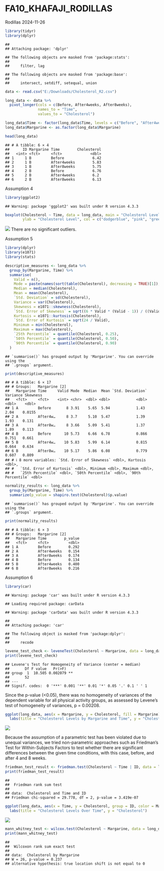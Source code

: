 FA10_KHAFAJI_RODILLAS
================
Rodillas
2024-11-26

``` r
library(tidyr)
library(dplyr)
```

    ## 
    ## Attaching package: 'dplyr'

    ## The following objects are masked from 'package:stats':
    ## 
    ##     filter, lag

    ## The following objects are masked from 'package:base':
    ## 
    ##     intersect, setdiff, setequal, union

``` r
data <- read.csv("E:/Downloads/Cholesterol_R2.csv")

long_data <- data %>%
  pivot_longer(cols = c(Before, After4weeks, After8weeks),
               names_to = "Time",
               values_to = "Cholesterol")

long_data$Time <- factor(long_data$Time, levels = c("Before", "After4weeks", "After8weeks"))
long_data$Margarine <- as.factor(long_data$Margarine)

head(long_data)
```

    ## # A tibble: 6 × 4
    ##      ID Margarine Time        Cholesterol
    ##   <int> <fct>     <fct>             <dbl>
    ## 1     1 B         Before             6.42
    ## 2     1 B         After4weeks        5.83
    ## 3     1 B         After8weeks        5.75
    ## 4     2 B         Before             6.76
    ## 5     2 B         After4weeks        6.2 
    ## 6     2 B         After8weeks        6.13

Assumption 4

``` r
library(ggplot2)
```

    ## Warning: package 'ggplot2' was built under R version 4.3.3

``` r
boxplot(Cholesterol ~ Time, data = long_data, main = "Cholesterol Levels Over Time", xlab = "Time", 
        ylab = "Cholesterol Level", col = c("dodgerblue", "pink", "green"), outlier.col = "red")
```

![](FA10_Khafaji_Rodillas_files/figure-gfm/unnamed-chunk-2-1.png)<!-- -->
There are no significant outliers.

Assumption 5

``` r
library(dplyr)
library(e1071)
library(stats)

descriptive_measures <- long_data %>%
  group_by(Margarine, Time) %>%
  summarise(
    Valid = n(),
    Mode = paste(names(sort(table(Cholesterol), decreasing = TRUE)[1]), collapse = ", "), 
    Median = median(Cholesterol),
    Mean = mean(Cholesterol),
    `Std. Deviation` = sd(Cholesterol),
    Variance = var(Cholesterol),
    Skewness = e1071::skewness(Cholesterol),
    `Std. Error of Skewness` = sqrt((6 * Valid * (Valid - 1)) / ((Valid - 2) * (Valid + 1) * (Valid + 3))),
    Kurtosis = e1071::kurtosis(Cholesterol),
    `Std. Error of Kurtosis` = sqrt(24 / Valid),
    Minimum = min(Cholesterol),
    Maximum = max(Cholesterol),
    `25th Percentile` = quantile(Cholesterol, 0.25),
    `50th Percentile` = quantile(Cholesterol, 0.50),
    `90th Percentile` = quantile(Cholesterol, 0.90)
  )
```

    ## `summarise()` has grouped output by 'Margarine'. You can override using the
    ## `.groups` argument.

``` r
print(descriptive_measures)
```

    ## # A tibble: 6 × 17
    ## # Groups:   Margarine [2]
    ##   Margarine Time     Valid Mode  Median  Mean `Std. Deviation` Variance Skewness
    ##   <fct>     <fct>    <int> <chr>  <dbl> <dbl>            <dbl>    <dbl>    <dbl>
    ## 1 A         Before       8 3.91    5.65  5.94            1.43     2.04    0.0155
    ## 2 A         After4w…     8 3.7     5.10  5.47            1.39     1.93    0.131 
    ## 3 A         After8w…     8 3.66    5.09  5.41            1.37     1.89    0.113 
    ## 4 B         Before      10 5.73    6.66  6.78            0.866    0.751   0.661 
    ## 5 B         After4w…    10 5.83    5.99  6.14            0.815    0.664   0.634 
    ## 6 B         After8w…    10 5.17    5.86  6.08            0.779    0.607   0.809 
    ## # ℹ 8 more variables: `Std. Error of Skewness` <dbl>, Kurtosis <dbl>,
    ## #   `Std. Error of Kurtosis` <dbl>, Minimum <dbl>, Maximum <dbl>,
    ## #   `25th Percentile` <dbl>, `50th Percentile` <dbl>, `90th Percentile` <dbl>

``` r
normality_results <- long_data %>%
  group_by(Margarine, Time) %>%
  summarize(p_value = shapiro.test(Cholesterol)$p.value)
```

    ## `summarise()` has grouped output by 'Margarine'. You can override using the
    ## `.groups` argument.

``` r
print(normality_results)
```

    ## # A tibble: 6 × 3
    ## # Groups:   Margarine [2]
    ##   Margarine Time        p_value
    ##   <fct>     <fct>         <dbl>
    ## 1 A         Before        0.292
    ## 2 A         After4weeks   0.154
    ## 3 A         After8weeks   0.174
    ## 4 B         Before        0.134
    ## 5 B         After4weeks   0.400
    ## 6 B         After8weeks   0.216

Assumption 6

``` r
library(car)
```

    ## Warning: package 'car' was built under R version 4.3.3

    ## Loading required package: carData

    ## Warning: package 'carData' was built under R version 4.3.3

    ## 
    ## Attaching package: 'car'

    ## The following object is masked from 'package:dplyr':
    ## 
    ##     recode

``` r
levene_test_check <- leveneTest(Cholesterol ~ Margarine, data = long_data)
print(levene_test_check)
```

    ## Levene's Test for Homogeneity of Variance (center = median)
    ##       Df F value   Pr(>F)   
    ## group  1  10.505 0.002079 **
    ##       52                    
    ## ---
    ## Signif. codes:  0 '***' 0.001 '**' 0.01 '*' 0.05 '.' 0.1 ' ' 1

Since the p-value (\<0.05), there was no homogeneity of variances of the
dependent variable for all physical activity groups, as assessed by
Levene’s test of homogeneity of variances, p = 0.00208.

``` r
ggplot(long_data, aes(x = Margarine, y = Cholesterol, fill = Margarine)) + geom_boxplot() + facet_wrap(~ Time) + theme_minimal() + 
  labs(title = "Cholesterol Levels by Margarine and Time", y = "Cholesterol")
```

![](FA10_Khafaji_Rodillas_files/figure-gfm/unnamed-chunk-6-1.png)<!-- -->

Because the assumption of a parametric test has been violated due to
unequal variances, we tried non-parametric approaches such as Friedman’s
Test for Within-Subjects Factors to test whether there are significant
differences between the given time conditions, with this case, before,
and after 4 and 8 weeks.

``` r
friedman_test_result <- friedman.test(Cholesterol ~ Time | ID, data = long_data)
print(friedman_test_result)
```

    ## 
    ##  Friedman rank sum test
    ## 
    ## data:  Cholesterol and Time and ID
    ## Friedman chi-squared = 29.778, df = 2, p-value = 3.419e-07

``` r
ggplot(long_data, aes(x = Time, y = Cholesterol, group = ID, color = Margarine)) +geom_line() + theme_minimal() + 
  labs(title = "Cholesterol Levels Over Time", y = "Cholesterol")
```

![](FA10_Khafaji_Rodillas_files/figure-gfm/unnamed-chunk-8-1.png)<!-- -->

``` r
mann_whitney_test <- wilcox.test(Cholesterol ~ Margarine, data = long_data %>% filter(Time == "Before"))
print(mann_whitney_test)
```

    ## 
    ##  Wilcoxon rank sum exact test
    ## 
    ## data:  Cholesterol by Margarine
    ## W = 26, p-value = 0.237
    ## alternative hypothesis: true location shift is not equal to 0
